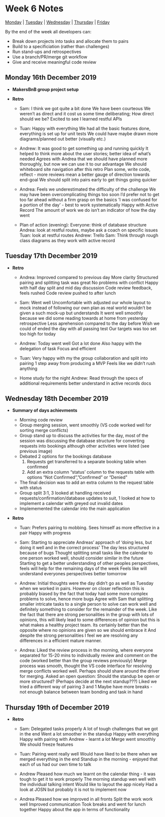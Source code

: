 # Week 6 Notes

[Monday](#monday-16th-december-2019) | [Tuesday](#tuesday-17th-december-2019) | [Wednesday](#wednesday-18th-december-2019) | [Thursday](#thursday-19th-december-2019) | [Friday](#friday-20th-december-2019)

By the end of the week all developers can:

- Break down projects into tasks and allocate them to pairs
- Build to a specificiation (rather than challenges)
- Run stand-ups and retrospectives
- Use a branch/PR/merge git workflow
- Give and receive meaningful code review

## Monday 16th December 2019

- **MakersBnB group project setup**

- **Retro**

  - Sam:
    I think we got quite a bit done
    We have been courteous
    We weren’t as direct and it cost us some time deliberating; How direct should we be?
    Excited to see
    I learned restful APIs
    
  - Tuan:
    Happy with everything
    We had all the basic features done, everything is set up for unit tests
    We could have maybe drawn more diagrams/planned out better (visually etc.)
    
  - Andrew:
    It was good to get something up and running quickly
    It helped to think more about the user stories; better idea of what’s needed
    Agrees with Andrea that we should have planned more thoroughly, but now we can use it to our advantage
    We should whiteboard site navigation after this retro
    Plan some, write code, reflect - more reviews mean a better gauge of direction towards end-goal
    We should split into pairs early to get things going quicker
    
  - Andrea:
    Feels we underestimated the difficulty of the challenge
    We may have been overcomplicating things too soon
    I’d prefer not to get too far ahead without a firm grasp on the basics
    'I was confused for a portion of the day’ - best to work systematically
    Happy with Active Record
    The amount of work we do isn’t an indicator of how the day went

  - Plan of action (evening):
    Everyone: think of database structure
    Andrea: look at restful routes, maybe ask a coach on specific issues
    Tuan: look at restful routes
    Andrew: Trello
    Sam: Think through rough class diagrams as they work with active record
    
## Tuesday 17th December 2019

- **Retro**

  - Andrea:
    Improved compared to previous day
    More clarity 
    Structured pairing and splitting task was great
    No problems with conflict
    Happy with half day split and mid day discussion
    Code review feedback, feels rushed
    Code review pushed to after lunch
    
  - Sam:
    Went well
    Uncomfortable with adjusted our whole layout to mock instead of following our own plan as real world wouldn’t be given a such mock-up but understands 
    It went well smoothly because we did some reading towards at home from yesterday retrospective
    Less aprehension compared to the day before
    Wish we could of ended the day with all passing test
    Our targets was too set too high for today
 
  - Andrew:
    Today went well
    Got a lot done
    Also happy with the delegation of task
    Focus and efficient
    
  - Tuan:
    Very happy with my the group collaboration and split into pairing
    1 step away from producing a MVP 
    Feels like we didn’t rush anything
    
  - Home study for the night
    Andrew: Read through the specs of additional requirements
    better understand in active records docs
    
## Wednesday 18th December 2019

- **Summary of days achievments**

  - Morning code review
  - Group merging session, went smoothly (VS code worked well for sorting merge conflicts)
  - Group stand up to discuss the activities for the day, most of the session was discussing the database structure for converting requests into bookings although other activities were listed (see previous image)
  - Debated 2 options for the bookings database
    1. Requests get transferred to a separate booking table when confirmed
    2. Add an extra column “status’ column to the requests table with options “Not Confirmed”,”Confirmed” or “Denied"
  - The final decision was to add an extra column to the request table with status
  - Group split 3:1, 3 looked at handling received requests/confirmation/database updates to suit, 1 looked at how to implement a calendar with greyed out invalid dates
  - Implememented the calendar into the main application

- **Retro**

  - Tuan:
    Prefers pairing to mobbing. Sees himself as more effective in a pair
    Happy with progress

  - Sam:
    Starting to appreciate Andreas’ approach of ‘doing less, but doing it well and in the correct process'
    The day less structured because of bugs
    Thought splitting small tasks like the calendar to one person worked well, should consider similar in the future
    Starting to get a better understanding of other peoples perspectives, feels will help for the remaining days of the week Feels like will understand everyones perspectives better tomorrow

  - Andrew:
    Initial thoughts were the day didn’t go as well as Tuesday when we worked in pairs. However on closer reflection this is probably biased by the fact that today had some more complex problems to solve, hence more bugs
    Agree with Sam that splitting smaller intricate tasks to a single person to solve can work well and definitely something to consider for the remainder of the week.
    Like the fact that there are strong personalities in the group with lots of opinions, this will likely lead to some differences of opinion but this is what makes a healthy project team. Its certainly better than the opposite where no opinions are given so we should embrace it
    And despite the strong personalities I feel we are resolving any differences in a efficient mature manner.

  - Andrea:
    Liked the review process in the morning, where everyone separated for 15-20 mins to individually review and comment on the code (worked better than the group reviews previously)
    Merge process was smooth, thought the VS code interface for resolving merge conflicts worked well. Perhaps should share around the driver for merging.
    Asked an open question: Should the standup be open or more structured? (Perhaps decide at the next standup???)
    Liked we tried a different way of pairing 3 and 1
    Maybe have more breaks - not enough balance between team bonding and task in hand
    
## Thursday 19th of December 2019

- **Retro**

  - Sam:
    Delegated tasks properly
    A lot of tough challenges that we got in the end
    Went a lot smoother in the standup
    Happy with everything
    Happy with pairing with Andrew - learnt a lot
    Merge went smoothly
    We should freeze features
    
  - Tuan:
    Pairing went really well
    Would have liked to be there when we merged everything in the end
    Standup in the morning - enjoyed that each of us had our own time to talk

  - Andrew
    Pleased how much we learnt on the calendar thing - it was tough to get it to work properly
    The morning standup wen well with the individual talking intent
    Would like to layout the app nicely
    Had a look at JOSN but probably it is not to implement now

  - Andrea
    Pleased how we improved in all fronts 
    Split the work work well
    Improved communication
    Took breaks and went for lunch together
    Happy about the app in terms of functionality
